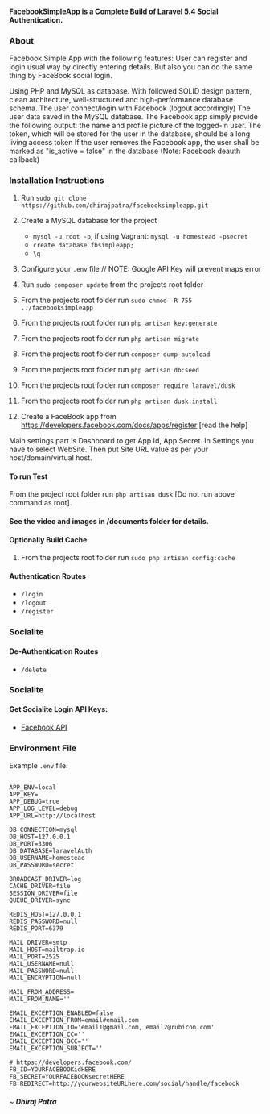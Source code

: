 #### FacebookSimpleApp is a Complete Build of Laravel 5.4 Social Authentication.


### About
Facebook Simple App with the following features:
   User can register and login usual way by directly entering details. But also you can do the same thing by FaceBook social login.

   Using PHP and MySQL as database. With followed SOLID design pattern, clean architecture, well-structured and high-performance database schema.
    The user connect/login with Facebook (logout accordingly) The user data saved in the MySQL database.
    The Facebook app simply provide the following output: the name and profile picture of the logged-in user.
    The token, which will be stored for the user in the database, should be a long living access token
    If the user removes the Facebook app, the user shall be marked as "is_active = false" in the database (Note: Facebook deauth callback)


### Installation Instructions
1. Run `sudo git clone https://github.com/dhirajpatra/facebooksimpleapp.git`
2. Create a MySQL database for the project
    * ```mysql -u root -p```, if using Vagrant: ```mysql -u homestead -psecret```
    * ```create database fbsimpleapp;```
    * ```\q```
3. Configure your `.env` file // NOTE: Google API Key will prevent maps error
4. Run `sudo composer update` from the projects root folder
5. From the projects root folder run `sudo chmod -R 755 ../facebooksimpleapp`
6. From the projects root folder run `php artisan key:generate`
7. From the projects root folder run `php artisan migrate`
8. From the projects root folder run `composer dump-autoload`
9. From the projects root folder run `php artisan db:seed`
10. From the projects root folder run `composer require laravel/dusk`
11. From the projects root folder run `php artisan dusk:install`

12. Create a FaceBook app from https://developers.facebook.com/docs/apps/register [read the help]

Main settings part is Dashboard to get App Id, App Secret.
In Settings you have to select WebSite. Then put Site URL value as per your host/domain/virtual host.

####  To run Test ####
 From the project root folder run `php artisan dusk`
 [Do not run above command as root].

#### See the video and images in /documents folder for details. ####

#### Optionally Build Cache
1. From the projects root folder run `sudo php artisan config:cache`


#### Authentication Routes
* ```/login```
* ```/logout```
* ```/register```
### Socialite

#### De-Authentication Routes
* ```/delete```
### Socialite

#### Get Socialite Login API Keys:

* [Facebook API](https://developers.facebook.com/)


### Environment File

Example `.env` file:

```

APP_ENV=local
APP_KEY=
APP_DEBUG=true
APP_LOG_LEVEL=debug
APP_URL=http://localhost

DB_CONNECTION=mysql
DB_HOST=127.0.0.1
DB_PORT=3306
DB_DATABASE=laravelAuth
DB_USERNAME=homestead
DB_PASSWORD=secret

BROADCAST_DRIVER=log
CACHE_DRIVER=file
SESSION_DRIVER=file
QUEUE_DRIVER=sync

REDIS_HOST=127.0.0.1
REDIS_PASSWORD=null
REDIS_PORT=6379

MAIL_DRIVER=smtp
MAIL_HOST=mailtrap.io
MAIL_PORT=2525
MAIL_USERNAME=null
MAIL_PASSWORD=null
MAIL_ENCRYPTION=null

MAIL_FROM_ADDRESS=
MAIL_FROM_NAME=''

EMAIL_EXCEPTION_ENABLED=false
EMAIL_EXCEPTION_FROM=email#email.com
EMAIL_EXCEPTION_TO='email1@gmail.com, email2@rubicon.com'
EMAIL_EXCEPTION_CC=''
EMAIL_EXCEPTION_BCC=''
EMAIL_EXCEPTION_SUBJECT=''

# https://developers.facebook.com/
FB_ID=YOURFACEBOOKidHERE
FB_SECRET=YOURFACEBOOKsecretHERE
FB_REDIRECT=http://yourwebsiteURLhere.com/social/handle/facebook

```

###### ~ **Dhiraj Patra**
